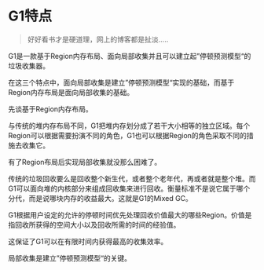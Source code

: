 # G1特点

> 好好看书才是硬道理，网上的博客都是扯淡.....

G1是一款基于Region内存布局、面向局部收集并且可以建立起”停顿预测模型“的垃圾收集器。

在这三个特点中，面向局部收集是建立”停顿预测模型“实现的基础，而基于Region内存布局是面向局部收集的基础。

先谈基于Region内存布局。

与传统的堆内存布局不同，G1把堆内存划分成了若干大小相等的独立区域。每个Region可以根据需要扮演不同的角色，G1也可以根据Region的角色采取不同的措施去收集它。

有了Region布局后实现局部收集就没那么困难了。

传统的垃圾回收要么是回收整个新生代，或者整个老年代，再或者就是整个堆。而G1可以面向堆的内核部分来组成回收集来进行回收。衡量标准不是说它属于哪个分代，而是说哪块内存的收益最大。这就是G1的Mixed GC。

G1根据用户设定的允许的停顿时间优先处理回收价值最大的哪些Region。价值是指回收所获得的空间大小以及回收所需的时间的经验值。

这保证了G1可以在有限时间内获得最高的收集效率。

局部收集是建立”停顿预测模型“的关键。





